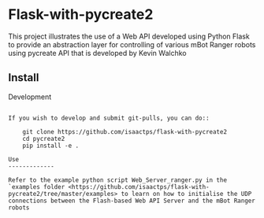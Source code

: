 # Flask-with-pycreate2
This project illustrates the use of a Web API developed using Python Flask to provide an abstraction layer for controlling of various mBot Ranger robots using pycreate API that is developed by Kevin Walchko

Install
------------

Development
~~~~~~~~~~~~~

If you wish to develop and submit git-pulls, you can do::

	git clone https://github.com/isaactps/flask-with-pycreate2
	cd pycreate2
	pip install -e .

Use
-------------

Refer to the example python script Web_Server_ranger.py in the `examples folder <https://github.com/isaactps/flask-with-pycreate2/tree/master/examples> to learn on how to initialise the UDP connections between the Flash-based Web API Server and the mBot Ranger robots
